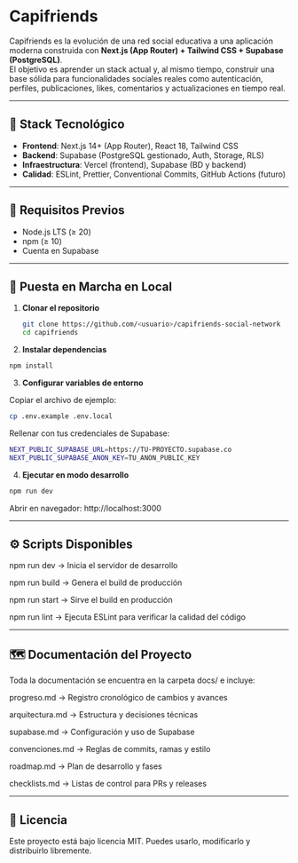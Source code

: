 # Capifriends

Capifriends es la evolución de una red social educativa a una aplicación moderna construida con **Next.js (App Router) + Tailwind CSS + Supabase (PostgreSQL)**.  
El objetivo es aprender un stack actual y, al mismo tiempo, construir una base sólida para funcionalidades sociales reales como autenticación, perfiles, publicaciones, likes, comentarios y actualizaciones en tiempo real.

---

## 🧱 Stack Tecnológico

- **Frontend**: Next.js 14+ (App Router), React 18, Tailwind CSS
- **Backend**: Supabase (PostgreSQL gestionado, Auth, Storage, RLS)
- **Infraestructura**: Vercel (frontend), Supabase (BD y backend)
- **Calidad**: ESLint, Prettier, Conventional Commits, GitHub Actions (futuro)

---

## 🔧 Requisitos Previos

- Node.js LTS (≥ 20)
- npm (≥ 10)
- Cuenta en Supabase

---

## 🚀 Puesta en Marcha en Local

1. **Clonar el repositorio**
   ```bash
   git clone https://github.com/<usuario>/capifriends-social-network
   cd capifriends

2. **Instalar dependencias**
  ```bash
  npm install
  ```

3. **Configurar variables de entorno**

  Copiar el archivo de ejemplo:

  ```bash
  cp .env.example .env.local
  ```
  Rellenar con tus credenciales de Supabase:
  ```bash
  NEXT_PUBLIC_SUPABASE_URL=https://TU-PROYECTO.supabase.co
  NEXT_PUBLIC_SUPABASE_ANON_KEY=TU_ANON_PUBLIC_KEY
  ```

4. **Ejecutar en modo desarrollo**
  ```bash
  npm run dev
  ```
Abrir en navegador: http://localhost:3000

---

## ⚙️ Scripts Disponibles
npm run dev → Inicia el servidor de desarrollo

npm run build → Genera el build de producción

npm run start → Sirve el build en producción

npm run lint → Ejecuta ESLint para verificar la calidad del código

---

## 🗺️ Documentación del Proyecto
Toda la documentación se encuentra en la carpeta docs/ e incluye:

progreso.md → Registro cronológico de cambios y avances

arquitectura.md → Estructura y decisiones técnicas

supabase.md → Configuración y uso de Supabase

convenciones.md → Reglas de commits, ramas y estilo

roadmap.md → Plan de desarrollo y fases

checklists.md → Listas de control para PRs y releases

---

## 📄 Licencia
Este proyecto está bajo licencia MIT. Puedes usarlo, modificarlo y distribuirlo libremente.
